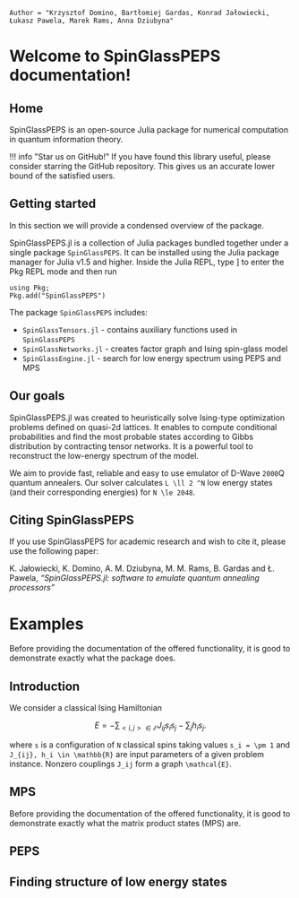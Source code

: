 ```@meta
Author = "Krzysztof Domino, Bartłomiej Gardas, Konrad Jałowiecki, Łukasz Pawela, Marek Rams, Anna Dziubyna"
```
# Welcome to SpinGlassPEPS documentation!
## Home
SpinGlassPEPS is an open-source Julia package for numerical computation in quantum information theory. 

!!! info "Star us on GitHub!" 
    If you have found this library useful, please consider starring the GitHub repository. This gives us an accurate lower bound of the satisfied users.

## Getting started
In this section we will provide a condensed overview of the package.

SpinGlassPEPS.jl is a collection of Julia packages bundled together under a single package `SpinGlassPEPS`. It can be installed using the Julia package manager for Julia v1.5 and higher. Inside the Julia REPL, type ] to enter the Pkg REPL mode and then run
```
using Pkg; 
Pkg.add("SpinGlassPEPS")

```
The package `SpinGlassPEPS` includes:
* `SpinGlassTensors.jl` - contains auxiliary functions used in `SpinGlassPEPS`
* `SpinGlassNetworks.jl` - creates factor graph and Ising spin-glass model
* `SpinGlassEngine.jl` - search for low energy spectrum using PEPS and MPS

## Our goals

SpinGlassPEPS.jl was created to heuristically solve Ising-type optimization problems defined on quasi-2d lattices.
It enables to compute conditional probabilities and find the most probable states according to Gibbs distribution by contracting tensor networks. It is a powerful tool to reconstruct the low-energy spectrum of the model. 

We aim to provide fast, reliable and easy to use emulator of D-Wave ``2000``Q quantum annealers. Our solver calculates ``L \ll 2 ^N`` low energy states (and their corresponding energies) for ``N \le 2048``. 

## Citing SpinGlassPEPS
If you use SpinGlassPEPS for academic research and wish to cite it, please use the following paper:

K. Jałowiecki, K. Domino, A. M. Dziubyna, M. M. Rams, B. Gardas and Ł. Pawela, *“SpinGlassPEPS.jl: software to emulate quantum annealing processors”*

# Examples
Before providing the documentation of the offered functionality, it is good to demonstrate exactly what the package does.

## Introduction
We consider a classical Ising Hamiltonian
```math
E = -\sum_{<i,j> \in \mathcal{E}} J_{ij} s_i s_j - \sum_j h_i s_j.
```
where ``s`` is a configuration of ``N`` classical spins taking values ``s_i = \pm 1``
and ``J_{ij}, h_i \in \mathbb{R}`` are input parameters of a given problem instance. 
Nonzero couplings ``J_ij`` form a graph ``\mathcal{E}``. 

## MPS
Before providing the documentation of the offered functionality, it is good to demonstrate exactly what the matrix product states (MPS) are.

## PEPS


## Finding structure of low energy states
